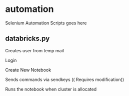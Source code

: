 # automation
Selenium Automation Scripts goes here


## databricks.py

Creates user from temp mail

 Login

Create New Notebook

Sends commands via sendkeys (( Requires modification))

Runs the notebook when cluster is allocated

